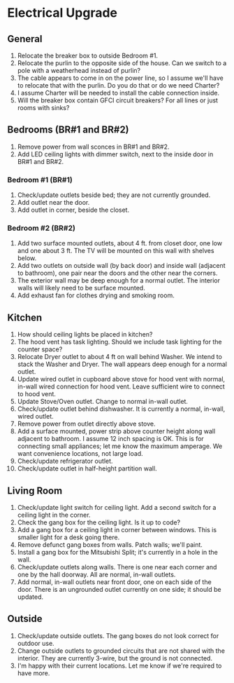 # Electrical Upgrade

## General

1. Relocate the breaker box to outside Bedroom #1.
2. Relocate the purlin to the opposite side of the house. Can we switch to
   a pole with a weatherhead instead of purlin?
3. The cable appears to come in on the power line, so I assume we'll have
   to relocate that with the purlin. Do you do that or do we need Charter?
4. I assume Charter will be needed to install the cable connection inside.
5. Will the breaker box contain GFCI circuit breakers? For all lines or
   just rooms with sinks?

## Bedrooms (BR#1 and BR#2)

1. Remove power from wall sconces in BR#1 and BR#2.
2. Add LED ceiling lights with dimmer switch, next to the inside door in
   BR#1 and BR#2.

### Bedroom #1 (BR#1)

1. Check/update outlets beside bed; they are not currently grounded.
2. Add outlet near the door.
3. Add outlet in corner, beside the closet.

### Bedroom #2 (BR#2)

1. Add two surface mounted outlets, about 4 ft. from closet door, one
   low and one about 3 ft. The TV will be mounted on this wall with
   shelves below.
2. Add two outlets on outside wall (by back door) and inside wall (adjacent
   to bathroom), one pair near the doors and the other near the corners.
3. The exterior wall may be deep enough for a normal outlet. The
   interior walls will likely need to be surface mounted.
4. Add exhaust fan for clothes drying and smoking room. 

## Kitchen

1. How should ceiling lights be placed in kitchen?
2. The hood vent has task lighting. Should we include task lighting for the
   counter space?
3. Relocate Dryer outlet to about 4 ft on wall behind Washer. We intend to
   stack the Washer and Dryer. The wall appears deep enough for a normal
   outlet.
4. Update wired outlet in cupboard above stove for hood vent with normal,
   in-wall  wired connection for hood vent. Leave sufficient wire to
   connect to hood vent.
5. Update Stove/Oven outlet. Change to normal in-wall outlet.
6. Check/update outlet behind dishwasher. It is currently a normal,
   in-wall, wired outlet.
7. Remove power from outlet directly above stove.
8. Add a surface mounted, power strip above counter height along wall
   adjacent to bathroom. I assume 12 inch spacing is OK. This is for
   connecting small appliances; let me know the maximum amperage. We want
   convenience locations, not large load.
9. Check/update refrigerator outlet.
10. Check/update outlet in half-height partition wall.

## Living Room

1. Check/update light switch for ceiling light. Add a second switch for
   a ceiling light in the corner.
2. Check the gang box for the ceiling light. Is it up to code?
3. Add a gang box for a ceiling light in corner between windows. This is
   smaller light for a desk going there.
4. Remove defunct gang boxes from walls. Patch walls; we'll paint.
5. Install a gang box for the Mitsubishi Split; it's currently in a hole in the wall.
6. Check/update outlets along walls. There is one near each corner and one
   by the hall doorway. All are normal, in-wall outlets.
7. Add normal, in-wall outlets near front door, one on each side of the
   door. There is an ungrounded outlet currently on one side; it should be
   updated.

## Outside

1. Check/update outside outlets. The gang boxes do not look correct for
   outdoor use.
2. Change outside outlets to grounded circuits that are not shared with the
   interior. They are currently 3-wire, but the ground is not connected.
3. I'm happy with their current locations. Let me know if we're required to
   have more.
